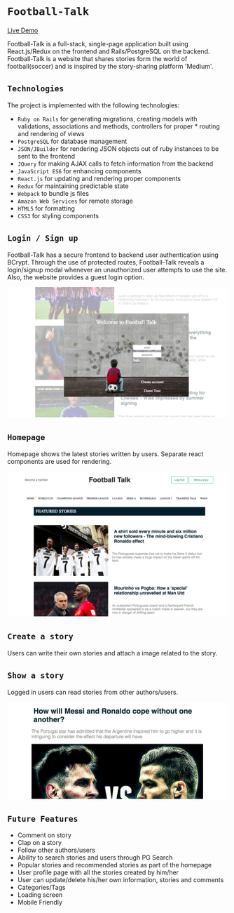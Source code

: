 # `Football-Talk`

[Live Demo](https://football-talk.herokuapp.com/#/)


Football-Talk is a full-stack, single-page application built using React.js/Redux on the frontend and Rails/PostgreSQL on the backend. Football-Talk is a website that shares stories form the world of football(soccer) and is inspired by the story-sharing platform 'Medium'.

## `Technologies`

The project is implemented with the following technologies:

* `Ruby on Rails` for generating migrations, creating models with validations, associations and methods, controllers for proper * routing and rendering of views
* `PostgreSQL` for database management
* `JSON/JBuilder` for rendering JSON objects out of ruby instances to be sent to the frontend
* `JQuery` for making AJAX calls to fetch information from the backend
* `JavaScript ES6` for enhancing components
* `React.js` for updating and rendering proper components
* `Redux` for maintaining predictable state
* `Webpack` to bundle js files
* `Amazon Web Services` for remote storage
* `HTML5` for formatting
* `CSS3` for styling components

## `Login / Sign up`

Football-Talk has a secure frontend to backend user authentication using BCrypt. Through the use of protected routes, Football-Talk reveals a login/signup modal whenever an unauthorized user attempts to use the site. Also, the website provides a guest login option.

![image](app/assets/images/modal-screen-shot.png)
## `Homepage`

Homepage shows the latest stories written by users. Separate react components are used for rendering.

![image](app/assets/images/homepage-screen-shot.png)


## `Create a story`

Users can write their own stories and attach a image related to the story.

## `Show a story`

Logged in users can read stories from other authors/users.

![image](app/assets/images/show-story-screen-shot.png)

## `Future Features`

* Comment on story
* Clap on a story
* Follow other authors/users
* Ability to search stories and users through PG Search
* Popular stories and recommended stories as part of the homepage
* User profile page with all the stories created by him/her
* User can update/delete his/her own information, stories and comments
* Categories/Tags
* Loading screen
* Mobile Friendly
